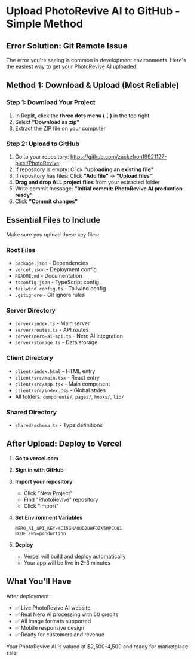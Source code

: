 # Upload PhotoRevive AI to GitHub - Simple Method

## Error Solution: Git Remote Issue

The error you're seeing is common in development environments. Here's the easiest way to get your PhotoRevive AI uploaded:

## Method 1: Download & Upload (Most Reliable)

### Step 1: Download Your Project
1. In Replit, click the **three dots menu (⋮)** in the top right
2. Select **"Download as zip"**
3. Extract the ZIP file on your computer

### Step 2: Upload to GitHub
1. Go to your repository: https://github.com/zackefron19921127-pixel/PhotoRevive
2. If repository is empty: Click **"uploading an existing file"**
3. If repository has files: Click **"Add file"** → **"Upload files"**
4. **Drag and drop ALL project files** from your extracted folder
5. Write commit message: **"Initial commit: PhotoRevive AI production ready"**
6. Click **"Commit changes"**

## Essential Files to Include

Make sure you upload these key files:

### Root Files
- `package.json` - Dependencies
- `vercel.json` - Deployment config
- `README.md` - Documentation
- `tsconfig.json` - TypeScript config
- `tailwind.config.ts` - Tailwind config
- `.gitignore` - Git ignore rules

### Server Directory
- `server/index.ts` - Main server
- `server/routes.ts` - API routes
- `server/nero-ai-api.ts` - Nero AI integration
- `server/storage.ts` - Data storage

### Client Directory
- `client/index.html` - HTML entry
- `client/src/main.tsx` - React entry
- `client/src/App.tsx` - Main component
- `client/src/index.css` - Global styles
- All folders: `components/`, `pages/`, `hooks/`, `lib/`

### Shared Directory
- `shared/schema.ts` - Type definitions

## After Upload: Deploy to Vercel

1. **Go to vercel.com**
2. **Sign in with GitHub**
3. **Import your repository**
   - Click "New Project"
   - Find "PhotoRevive" repository
   - Click "Import"

4. **Set Environment Variables**
   ```
   NERO_AI_API_KEY=4CI5GNA0UD2UWFDZK5MPCUQ1
   NODE_ENV=production
   ```

5. **Deploy**
   - Vercel will build and deploy automatically
   - Your app will be live in 2-3 minutes

## What You'll Have

After deployment:
- ✅ Live PhotoRevive AI website
- ✅ Real Nero AI processing with 50 credits
- ✅ All image formats supported
- ✅ Mobile responsive design
- ✅ Ready for customers and revenue

Your PhotoRevive AI is valued at $2,500-4,500 and ready for marketplace sale!